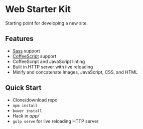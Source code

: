 # Web Starter Kit

Starting point for developing a new site.

## Features

* [Sass](http://sass-lang.com/) support
* [CoffeeScript](http://coffeescript.org/) support
* CoffeeScript and JavaScript linting
* Built in HTTP server with live reloading
* Minify and concatenate Images, JavaScript, CSS, and HTML

## Quick Start

* Clone/download repo
* `npm install`
* `bower install`
* Hack in *app/*
* `gulp serve` for live reloading HTTP server

